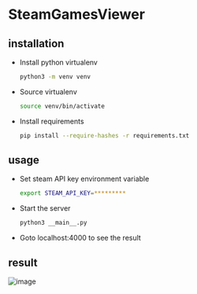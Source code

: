 # SteamGamesViewer

## installation

* Install python virtualenv
  ```bash
  python3 -m venv venv
  ```
  
* Source virtualenv
  ```bash
  source venv/bin/activate
  ```
  
* Install requirements
  ```bash
  pip install --require-hashes -r requirements.txt
  ```

## usage

* Set steam API key environment variable
  ```bash
  export STEAM_API_KEY=*********
  ```

* Start the server
  ```bash
  python3 __main__.py
  ```

* Goto localhost:4000 to see the result
  
## result

![image](https://user-images.githubusercontent.com/6639323/39488769-8b398d0c-4d83-11e8-8616-d966af25331e.png)


